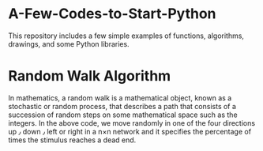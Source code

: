 # A-Few-Codes-to-Start-Python
This repository includes a few simple examples of functions, algorithms, drawings, and some Python libraries.

# Random Walk Algorithm
In mathematics, a random walk is a mathematical object, known as a stochastic or random process, that describes a path that consists of a succession of random steps on some mathematical space such as the integers.
In the above code, we move randomly in one of the four directions up ٫ down ٫ left or right in a n×n network and it specifies the percentage of times the stimulus reaches a dead end.
